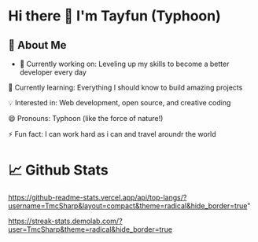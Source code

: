 # Hi there 👋 I'm Tayfun (Typhoon)

## 🚀 About Me

+ 🔭 Currently working on: Leveling up my skills to become a better developer every day

🌱 Currently learning: Everything I should know to build amazing projects

💡 Interested in: Web development, open source, and creative coding

😄 Pronouns: Typhoon (like the force of nature!)

⚡ Fun fact: I can work hard as i can and travel aroundr the world


# 📈 Github Stats

https://github-readme-stats.vercel.app/api/top-langs/?username=TmcSharp&layout=compact&theme=radical&hide_border=true"


https://streak-stats.demolab.com/?user=TmcSharp&theme=radical&hide_border=true
